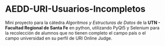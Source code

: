 # AEDD-URI-Usuarios-Incompletos
Mini proyecto para la cátedra *Algoritmos y Estructuras de Datos* de la **UTN - Facultad Regional de Santa Fe** en python, utilizando PyQt5 y Selenium para la recolección de alumnos que no tienen completo el campo país o el campo universidad en su perfil de URI Online Judge.
